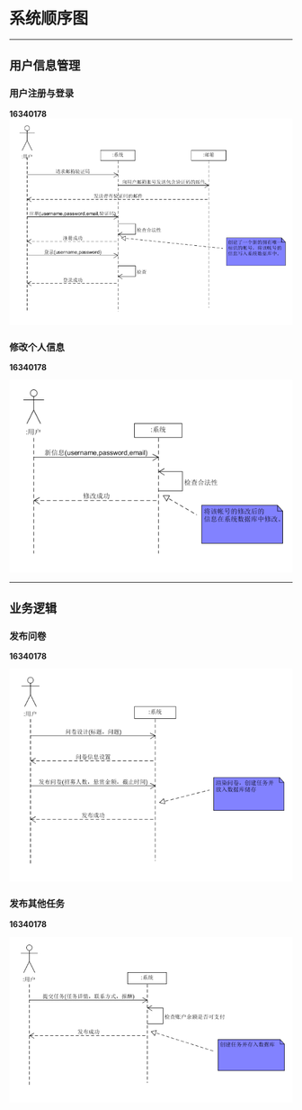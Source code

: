 # 系统顺序图

------


## 用户信息管理

### 用户注册与登录

**16340178**
![](https://github.com/sysuswsad/mission_craft/raw/master/docs/imgs/systemsequencediagram1.png)


### 修改个人信息  

**16340178**

![](https://github.com/sysuswsad/mission_craft/raw/master/docs/imgs/systemsequencediagram2.png)

------

## 业务逻辑

### 发布问卷

**16340178** 

![](https://github.com/sysuswsad/mission_craft/raw/master/docs/imgs/systemsequencediagram3.png)

### 发布其他任务 

**16340178** 

![](https://github.com/sysuswsad/mission_craft/raw/master/docs/imgs/systemsequencediagram4.png)

